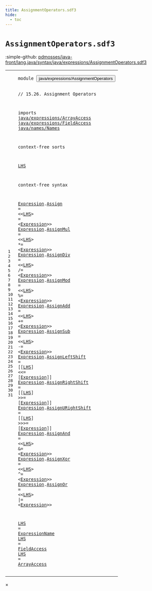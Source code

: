 ```yaml
---
title: AssignmentOperators.sdf3
hide:
  - toc
---
```


# `AssignmentOperators.sdf3`

:simple-github: [pdmosses/java-front/lang.java/syntax/java/expressions/AssignmentOperators.sdf3]

[pdmosses/java-front/lang.java/syntax/java/expressions/AssignmentOperators.sdf3]: https://github.com/pdmosses/java-front/blob/master/lang.java/syntax/java/expressions/AssignmentOperators.sdf3 "The source file on GitHub"

<div class="sdf3"><table class="highlighttable"><tbody><tr><td class="linenos"><div class="linenodiv"><pre><span></span>1
2
3
4
5
6
7
8
9
10
11
12
13
14
15
16
17
18
19
20
21
22
23
24
25
26
27
28
29
30
31
</pre></div></td>
<td class="code"><pre><code><span class="keyword">module</span> <button class="modal-open" id="java/expressions/AssignmentOperators_1_8" title="Multi-file references" data-urls="../Disambiguation.sdf3/#java/expressions/AssignmentOperators_11_3 line 11; ../Main.sdf3/#java/expressions/AssignmentOperators_17_3 line 17">java/expressions/AssignmentOperators</button>

<span class="layout">// 15.26. Assignment Operators</span>

<span class="keyword">imports</span>
  <a href="../ArrayAccess.sdf3/#java/expressions/ArrayAccess_1_8" id="java/expressions/ArrayAccess_6_3" title="Defined at ../ArrayAccess.sdf3 line 1">java/expressions/ArrayAccess</a>
  <a href="../FieldAccess.sdf3/#java/expressions/FieldAccess_1_8" id="java/expressions/FieldAccess_7_3" title="Defined at ../FieldAccess.sdf3 line 1">java/expressions/FieldAccess</a>
  <a href="../../names/Names.sdf3/#java/names/Names_1_8" id="java/names/Names_8_3" title="Defined at ../../names/Names.sdf3 line 1">java/names/Names</a>

<span class="keyword">context-free sorts</span>

  <a href="#LHS_16_36" id="LHS_12_3" title="Referenced at line 16, 17, 18, 19, 20, 21, 22, 23, 24, 25, 26, 27">LHS</a>

<span class="keyword">context-free syntax</span>
  
  <a href="#Expression_16_44" id="Expression_16_3" title="Referenced at line 16, 17, 18, 19, 20, 21, 22, 23, 24, 25, 26, 27">Expression</a>.<span class="cons_Constructor"><a href="../Disambiguation.sdf3/#Assign_21_14" id="Assign_16_14" title="Referenced at ../Disambiguation.sdf3 line 21, 95">Assign</a></span>            = &lt;&lt;<a href="#LHS_12_3" id="LHS_16_36" title="Defined at line 12, 29, 30, 31">LHS</a>&gt; <span class="cons_String">=</span> &lt;<a href="#Expression_16_3" id="Expression_16_44" title="Defined at line 16, 17, 18, 19, 20, 21, 22, 23, 24, 25, 26, 27">Expression</a>&gt;&gt;
  <a href="#Expression_16_44" id="Expression_17_3" title="Referenced at line 16, 17, 18, 19, 20, 21, 22, 23, 24, 25, 26, 27">Expression</a>.<span class="cons_Constructor"><a href="../Disambiguation.sdf3/#AssignMul_96_16" id="AssignMul_17_14" title="Referenced at ../Disambiguation.sdf3 line 96">AssignMul</a></span>         = &lt;&lt;<a href="#LHS_12_3" id="LHS_17_36" title="Defined at line 12, 29, 30, 31">LHS</a>&gt; <span class="cons_String">*=</span> &lt;<a href="#Expression_16_3" id="Expression_17_45" title="Defined at line 16, 17, 18, 19, 20, 21, 22, 23, 24, 25, 26, 27">Expression</a>&gt;&gt;
  <a href="#Expression_16_44" id="Expression_18_3" title="Referenced at line 16, 17, 18, 19, 20, 21, 22, 23, 24, 25, 26, 27">Expression</a>.<span class="cons_Constructor"><a href="../Disambiguation.sdf3/#AssignDiv_97_16" id="AssignDiv_18_14" title="Referenced at ../Disambiguation.sdf3 line 97">AssignDiv</a></span>         = &lt;&lt;<a href="#LHS_12_3" id="LHS_18_36" title="Defined at line 12, 29, 30, 31">LHS</a>&gt; <span class="cons_String">/=</span> &lt;<a href="#Expression_16_3" id="Expression_18_45" title="Defined at line 16, 17, 18, 19, 20, 21, 22, 23, 24, 25, 26, 27">Expression</a>&gt;&gt;
  <a href="#Expression_16_44" id="Expression_19_3" title="Referenced at line 16, 17, 18, 19, 20, 21, 22, 23, 24, 25, 26, 27">Expression</a>.<span class="cons_Constructor"><a href="../Disambiguation.sdf3/#AssignMod_98_16" id="AssignMod_19_14" title="Referenced at ../Disambiguation.sdf3 line 98">AssignMod</a></span>         = &lt;&lt;<a href="#LHS_12_3" id="LHS_19_36" title="Defined at line 12, 29, 30, 31">LHS</a>&gt; <span class="cons_String">%=</span> &lt;<a href="#Expression_16_3" id="Expression_19_45" title="Defined at line 16, 17, 18, 19, 20, 21, 22, 23, 24, 25, 26, 27">Expression</a>&gt;&gt;
  <a href="#Expression_16_44" id="Expression_20_3" title="Referenced at line 16, 17, 18, 19, 20, 21, 22, 23, 24, 25, 26, 27">Expression</a>.<span class="cons_Constructor"><a href="../Disambiguation.sdf3/#AssignAdd_99_16" id="AssignAdd_20_14" title="Referenced at ../Disambiguation.sdf3 line 99">AssignAdd</a></span>         = &lt;&lt;<a href="#LHS_12_3" id="LHS_20_36" title="Defined at line 12, 29, 30, 31">LHS</a>&gt; <span class="cons_String">+=</span> &lt;<a href="#Expression_16_3" id="Expression_20_45" title="Defined at line 16, 17, 18, 19, 20, 21, 22, 23, 24, 25, 26, 27">Expression</a>&gt;&gt;
  <a href="#Expression_16_44" id="Expression_21_3" title="Referenced at line 16, 17, 18, 19, 20, 21, 22, 23, 24, 25, 26, 27">Expression</a>.<span class="cons_Constructor"><a href="../Disambiguation.sdf3/#AssignSub_100_16" id="AssignSub_21_14" title="Referenced at ../Disambiguation.sdf3 line 100">AssignSub</a></span>         = &lt;&lt;<a href="#LHS_12_3" id="LHS_21_36" title="Defined at line 12, 29, 30, 31">LHS</a>&gt; <span class="cons_String">-=</span> &lt;<a href="#Expression_16_3" id="Expression_21_45" title="Defined at line 16, 17, 18, 19, 20, 21, 22, 23, 24, 25, 26, 27">Expression</a>&gt;&gt;
  <a href="#Expression_16_44" id="Expression_22_3" title="Referenced at line 16, 17, 18, 19, 20, 21, 22, 23, 24, 25, 26, 27">Expression</a>.<span class="cons_Constructor"><a href="../Disambiguation.sdf3/#AssignLeftShift_101_16" id="AssignLeftShift_22_14" title="Referenced at ../Disambiguation.sdf3 line 101">AssignLeftShift</a></span>   = [[<a href="#LHS_12_3" id="LHS_22_36" title="Defined at line 12, 29, 30, 31">LHS</a>] <span class="cons_String">&lt;&lt;=</span> [<a href="#Expression_16_3" id="Expression_22_46" title="Defined at line 16, 17, 18, 19, 20, 21, 22, 23, 24, 25, 26, 27">Expression</a>]]
  <a href="#Expression_16_44" id="Expression_23_3" title="Referenced at line 16, 17, 18, 19, 20, 21, 22, 23, 24, 25, 26, 27">Expression</a>.<span class="cons_Constructor"><a href="../Disambiguation.sdf3/#AssignRightShift_102_16" id="AssignRightShift_23_14" title="Referenced at ../Disambiguation.sdf3 line 102">AssignRightShift</a></span>  = [[<a href="#LHS_12_3" id="LHS_23_36" title="Defined at line 12, 29, 30, 31">LHS</a>] <span class="cons_String">&gt;&gt;=</span> [<a href="#Expression_16_3" id="Expression_23_46" title="Defined at line 16, 17, 18, 19, 20, 21, 22, 23, 24, 25, 26, 27">Expression</a>]]
  <a href="#Expression_16_44" id="Expression_24_3" title="Referenced at line 16, 17, 18, 19, 20, 21, 22, 23, 24, 25, 26, 27">Expression</a>.<span class="cons_Constructor"><a href="../Disambiguation.sdf3/#AssignURightShift_103_16" id="AssignURightShift_24_14" title="Referenced at ../Disambiguation.sdf3 line 103">AssignURightShift</a></span> = [[<a href="#LHS_12_3" id="LHS_24_36" title="Defined at line 12, 29, 30, 31">LHS</a>] <span class="cons_String">&gt;&gt;&gt;=</span> [<a href="#Expression_16_3" id="Expression_24_47" title="Defined at line 16, 17, 18, 19, 20, 21, 22, 23, 24, 25, 26, 27">Expression</a>]]
  <a href="#Expression_16_44" id="Expression_25_3" title="Referenced at line 16, 17, 18, 19, 20, 21, 22, 23, 24, 25, 26, 27">Expression</a>.<span class="cons_Constructor"><a href="../Disambiguation.sdf3/#AssignAnd_104_16" id="AssignAnd_25_14" title="Referenced at ../Disambiguation.sdf3 line 104">AssignAnd</a></span>         = &lt;&lt;<a href="#LHS_12_3" id="LHS_25_36" title="Defined at line 12, 29, 30, 31">LHS</a>&gt; <span class="cons_String">&amp;=</span> &lt;<a href="#Expression_16_3" id="Expression_25_45" title="Defined at line 16, 17, 18, 19, 20, 21, 22, 23, 24, 25, 26, 27">Expression</a>&gt;&gt;
  <a href="#Expression_16_44" id="Expression_26_3" title="Referenced at line 16, 17, 18, 19, 20, 21, 22, 23, 24, 25, 26, 27">Expression</a>.<span class="cons_Constructor"><a href="../Disambiguation.sdf3/#AssignXor_105_16" id="AssignXor_26_14" title="Referenced at ../Disambiguation.sdf3 line 105">AssignXor</a></span>         = &lt;&lt;<a href="#LHS_12_3" id="LHS_26_36" title="Defined at line 12, 29, 30, 31">LHS</a>&gt; <span class="cons_String">^=</span> &lt;<a href="#Expression_16_3" id="Expression_26_45" title="Defined at line 16, 17, 18, 19, 20, 21, 22, 23, 24, 25, 26, 27">Expression</a>&gt;&gt;
  <a href="#Expression_16_44" id="Expression_27_3" title="Referenced at line 16, 17, 18, 19, 20, 21, 22, 23, 24, 25, 26, 27">Expression</a>.<span class="cons_Constructor"><a href="../Disambiguation.sdf3/#AssignOr_106_16" id="AssignOr_27_14" title="Referenced at ../Disambiguation.sdf3 line 106">AssignOr</a></span>          = &lt;&lt;<a href="#LHS_12_3" id="LHS_27_36" title="Defined at line 12, 29, 30, 31">LHS</a>&gt; <span class="cons_String">|=</span> &lt;<a href="#Expression_16_3" id="Expression_27_45" title="Defined at line 16, 17, 18, 19, 20, 21, 22, 23, 24, 25, 26, 27">Expression</a>&gt;&gt;
  
  <a href="#LHS_16_36" id="LHS_29_3" title="Referenced at line 16, 17, 18, 19, 20, 21, 22, 23, 24, 25, 26, 27">LHS</a> = <a href="../../names/Names.sdf3/#ExpressionName_13_3" id="ExpressionName_29_9" title="Defined at ../../names/Names.sdf3 line 13, 25, 26">ExpressionName</a>
  <a href="#LHS_16_36" id="LHS_30_3" title="Referenced at line 16, 17, 18, 19, 20, 21, 22, 23, 24, 25, 26, 27">LHS</a> = <a href="../FieldAccess.sdf3/#FieldAccess_12_3" id="FieldAccess_30_9" title="Defined at ../FieldAccess.sdf3 line 12, 18, 19, 20">FieldAccess</a>
  <a href="#LHS_16_36" id="LHS_31_3" title="Referenced at line 16, 17, 18, 19, 20, 21, 22, 23, 24, 25, 26, 27">LHS</a> = <a href="../ArrayAccess.sdf3/#ArrayAccess_11_3" id="ArrayAccess_31_9" title="Defined at ../ArrayAccess.sdf3 line 11, 17">ArrayAccess</a>
</code></pre></td></tr></tbody></table></div>

<div id="modal">
  <div id="modal-content">
    <span id="modal-close">&times;</span>
    <h2 id="modal-h2"></h2>
    <p  id="modal-p"></p>
    <ul id="modal-ul"></ul>
  </div>
</div>
